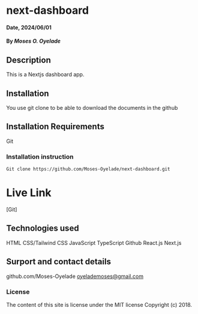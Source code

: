 ﻿# next-dashboard
#### Date, 2024/06/01
#### By *Moses O. Oyelade*
## Description
This is a Nextjs dashboard app.
## Installation
You use git clone to be able to download the documents in the github
## Installation Requirements
Git
### Installation instruction
```
Git clone https://github.com/Moses-Oyelade/next-dashboard.git 

```
# Live Link
[Git]
## Technologies used
HTML
CSS/Tailwind CSS
JavaScript
TypeScript
Github
React.js
Next.js

## Surport and contact details
github.com/Moses-Oyelade
oyelademoses@gmail.com
### License
The content of this site is license under the MIT license
Copyright (c) 2018.
